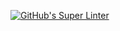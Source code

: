 [![GitHub's Super Linter](https://github.com/KestrelBryce/Unit5-02-HTML-ProductOfNumbers/actions/workflows/main.yml/badge.svg)](https://github.com/KestrelBryce/Unit5-02-HTML-ProductOfNumbers/actions)